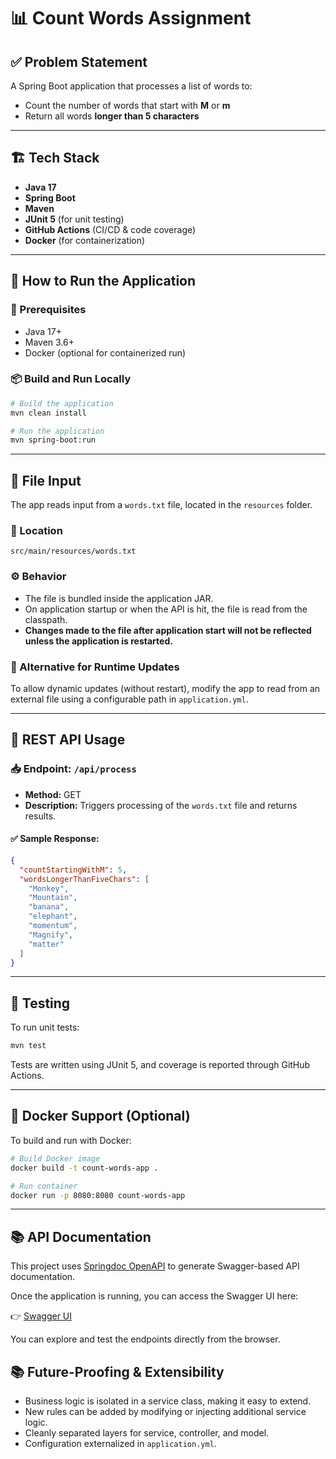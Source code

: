 # 📊 Count Words Assignment

## ✅ Problem Statement
A Spring Boot application that processes a list of words to:
- Count the number of words that start with **M** or **m**
- Return all words **longer than 5 characters**

---

## 🏗️ Tech Stack

- **Java 17**
- **Spring Boot**
- **Maven**
- **JUnit 5** (for unit testing)
- **GitHub Actions** (CI/CD & code coverage)
- **Docker** (for containerization)

---

## 🚀 How to Run the Application

### 🔧 Prerequisites
- Java 17+
- Maven 3.6+
- Docker (optional for containerized run)

### 📦 Build and Run Locally

```bash
# Build the application
mvn clean install

# Run the application
mvn spring-boot:run
```

---

## 📄 File Input

The app reads input from a `words.txt` file, located in the `resources` folder.

### 📁 Location
```
src/main/resources/words.txt
```

### ⚙️ Behavior
- The file is bundled inside the application JAR.
- On application startup or when the API is hit, the file is read from the classpath.
- **Changes made to the file after application start will not be reflected unless the application is restarted.**

### 🔄 Alternative for Runtime Updates
To allow dynamic updates (without restart), modify the app to read from an external file using a configurable path in `application.yml`.

---

## 🔗 REST API Usage

### 📥 Endpoint: `/api/process`
- **Method:** GET
- **Description:** Triggers processing of the `words.txt` file and returns results.

#### ✅ Sample Response:
```json
{
  "countStartingWithM": 5,
  "wordsLongerThanFiveChars": [
    "Monkey",
    "Mountain",
    "banana",
    "elephant",
    "momentum",
    "Magnify",
    "matter"
  ]
}
```

---

## 🧪 Testing

To run unit tests:

```bash
mvn test
```

Tests are written using JUnit 5, and coverage is reported through GitHub Actions.

---

## 🐳 Docker Support (Optional)

To build and run with Docker:

```bash
# Build Docker image
docker build -t count-words-app .

# Run container
docker run -p 8080:8080 count-words-app
```

---

## 📚 API Documentation

This project uses [Springdoc OpenAPI](https://springdoc.org/) to generate Swagger-based API documentation.

Once the application is running, you can access the Swagger UI here:

👉 [Swagger UI](http://localhost:8080/swagger-ui/index.html)

You can explore and test the endpoints directly from the browser.

## 📚 Future-Proofing & Extensibility

- Business logic is isolated in a service class, making it easy to extend.
- New rules can be added by modifying or injecting additional service logic.
- Cleanly separated layers for service, controller, and model.
- Configuration externalized in `application.yml`.